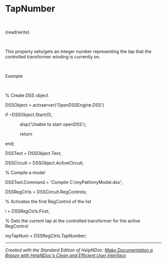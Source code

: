 # TapNumber

&nbsp;

(read/write)

&nbsp;

This property sets/gets an integer number representing the tap that the controlled transformer winding is currently on.

&nbsp;

*Example*

&nbsp;

% Create DSS object

DSSObject = actxserver('OpenDSSEngine.DSS')

if ~DSSObject.Start(0),

&nbsp; &nbsp; &nbsp; &nbsp; &nbsp; &nbsp; disp('Unable to start openDSS');

&nbsp; &nbsp; &nbsp; &nbsp; &nbsp; &nbsp; return

end;

DSSText = DSSObject.Text;

DSSCircuit = DSSObject.ActiveCircuit;

% Compile a model &nbsp; &nbsp;

DSSText.Command = 'Compile C:\\myPath\\myModel.dss';

DSSRegCtrls = DSSCircuit.RegControls;

% Activates the first RegControl of the list

i = DSSRegCtrls.First;

% Gets the current tap at the controlled transformer for the active RegControl

myTapNum = DSSRegCtrls.TapNumber;

***
_Created with the Standard Edition of HelpNDoc: [Make Documentation a Breeze with HelpNDoc's Clean and Efficient User Interface](<https://www.helpndoc.com/feature-tour/stunning-user-interface/>)_
